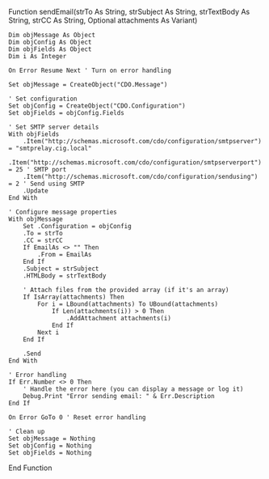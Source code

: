 Function sendEmail(strTo As String, strSubject As String, strTextBody As String, strCC As String, Optional attachments As Variant)

    Dim objMessage As Object
    Dim objConfig As Object
    Dim objFields As Object
    Dim i As Integer
    
    On Error Resume Next ' Turn on error handling

    Set objMessage = CreateObject("CDO.Message")

    ' Set configuration
    Set objConfig = CreateObject("CDO.Configuration")
    Set objFields = objConfig.Fields

    ' Set SMTP server details
    With objFields
        .Item("http://schemas.microsoft.com/cdo/configuration/smtpserver") = "smtprelay.cig.local"
        .Item("http://schemas.microsoft.com/cdo/configuration/smtpserverport") = 25 ' SMTP port
        .Item("http://schemas.microsoft.com/cdo/configuration/sendusing") = 2 ' Send using SMTP
        .Update
    End With

    ' Configure message properties
    With objMessage
        Set .Configuration = objConfig
        .To = strTo
        .CC = strCC
        If EmailAs <> "" Then
            .From = EmailAs
        End If
        .Subject = strSubject
        .HTMLBody = strTextBody
        
        ' Attach files from the provided array (if it's an array)
        If IsArray(attachments) Then
            For i = LBound(attachments) To UBound(attachments)
                If Len(attachments(i)) > 0 Then
                    .AddAttachment attachments(i)
                End If
            Next i
        End If

        .Send
    End With

    ' Error handling
    If Err.Number <> 0 Then
        ' Handle the error here (you can display a message or log it)
        Debug.Print "Error sending email: " & Err.Description
    End If

    On Error GoTo 0 ' Reset error handling
    
    ' Clean up
    Set objMessage = Nothing
    Set objConfig = Nothing
    Set objFields = Nothing

End Function
